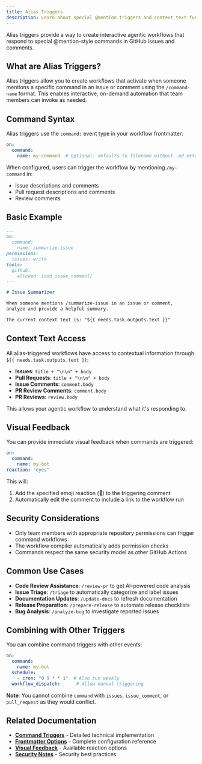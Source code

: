 ```yaml
---
title: Alias Triggers  
description: Learn about special @mention triggers and context text functionality for agentic workflows, enabling interactive automation through command-style triggers.
---
```


Alias triggers provide a way to create interactive agentic workflows that respond to special @mention-style commands in GitHub issues and comments.

## What are Alias Triggers?

Alias triggers allow you to create workflows that activate when someone mentions a specific command in an issue or comment using the `/command-name` format. This enables interactive, on-demand automation that team members can invoke as needed.

## Command Syntax

Alias triggers use the `command:` event type in your workflow frontmatter:

```yaml
on:
  command:
    name: my-command  # Optional: defaults to filename without .md extension
```

When configured, users can trigger the workflow by mentioning `/my-command` in:
- Issue descriptions and comments
- Pull request descriptions and comments
- Review comments

## Basic Example

```markdown
---
on:
  command:
    name: summarize-issue
permissions:
  issues: write
tools:
  github:
    allowed: [add_issue_comment]
---

# Issue Summarizer

When someone mentions /summarize-issue in an issue or comment, 
analyze and provide a helpful summary.

The current context text is: "${{ needs.task.outputs.text }}"
```

## Context Text Access

All alias-triggered workflows have access to contextual information through `${{ needs.task.outputs.text }}`:

- **Issues**: `title + "\n\n" + body`
- **Pull Requests**: `title + "\n\n" + body`  
- **Issue Comments**: `comment.body`
- **PR Review Comments**: `comment.body`
- **PR Reviews**: `review.body`

This allows your agentic workflow to understand what it's responding to.

## Visual Feedback

You can provide immediate visual feedback when commands are triggered:

```yaml
on:
  command:
    name: my-bot
reaction: "eyes"
```

This will:
1. Add the specified emoji reaction (👀) to the triggering comment
2. Automatically edit the comment to include a link to the workflow run

## Security Considerations

- Only team members with appropriate repository permissions can trigger command workflows
- The workflow compiler automatically adds permission checks
- Commands respect the same security model as other GitHub Actions

## Common Use Cases

- **Code Review Assistance**: `/review-pr` to get AI-powered code analysis
- **Issue Triage**: `/triage` to automatically categorize and label issues  
- **Documentation Updates**: `/update-docs` to refresh documentation
- **Release Preparation**: `/prepare-release` to automate release checklists
- **Bug Analysis**: `/analyze-bug` to investigate reported issues

## Combining with Other Triggers

You can combine command triggers with other events:

```yaml
on:
  command:
    name: my-bot
  schedule:
    - cron: "0 9 * * 1"  # Also run weekly
  workflow_dispatch:      # Allow manual triggering
```

**Note**: You cannot combine `command` with `issues`, `issue_comment`, or `pull_request` as they would conflict.

## Related Documentation

- **[Command Triggers](../reference/command-triggers/)** - Detailed technical implementation
- **[Frontmatter Options](../reference/frontmatter/)** - Complete configuration reference
- **[Visual Feedback](../reference/frontmatter/#visual-feedback-reaction)** - Available reaction options
- **[Security Notes](../guides/security/)** - Security best practices